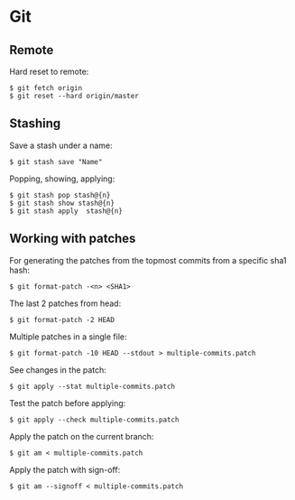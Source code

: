 Git
===

Remote
------

Hard reset to remote:

    $ git fetch origin
    $ git reset --hard origin/master
	
Stashing
--------

Save a stash under a name:
    
	$ git stash save "Name"
	
Popping, showing, applying:

    $ git stash pop stash@{n}
	$ git stash show stash@{n}
	$ git stash apply  stash@{n}
	

Working with patches
--------------------

For generating the patches from the topmost commits from a specific sha1 hash:

	$ git format-patch -<n> <SHA1>

The last 2 patches from head:

	$ git format-patch -2 HEAD 

Multiple patches in a single file:

	$ git format-patch -10 HEAD --stdout > multiple-commits.patch

See changes in the patch:

	$ git apply --stat multiple-commits.patch

Test the patch before applying:

	$ git apply --check multiple-commits.patch

Apply the patch on the current branch:

	$ git am < multiple-commits.patch 
	
Apply the patch with sign-off:

	$ git am --signoff < multiple-commits.patch